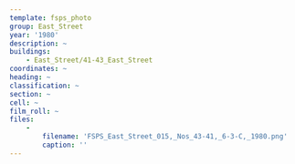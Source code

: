 ```yaml
---
template: fsps_photo
group: East_Street
year: '1980'
description: ~
buildings:
    - East_Street/41-43_East_Street
coordinates: ~
heading: ~
classification: ~
section: ~
cell: ~
film_roll: ~
files:
    -
        filename: 'FSPS_East_Street_015,_Nos_43-41,_6-3-C,_1980.png'
        caption: ''
---
```

